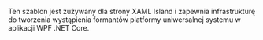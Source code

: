 ﻿Ten szablon jest zużywany dla strony XAML Island i zapewnia infrastrukturę do tworzenia wystąpienia formantów platformy uniwersalnej systemu w aplikacji WPF .NET Core.